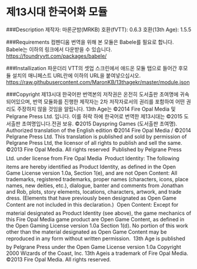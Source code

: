 # 제13시대 한국어화 모듈

###Description
제작자: 마론군밤(MRKB)
호환(fVTT): 0.6.3
호환(13th Age): 1.5.5

###Requirements
컴펜디움 번역을 위해 본 모듈은 Babele를 필요로 합니다. Babele는 이하의 링크에서 다운받을 수 있습니다.
https://foundryvtt.com/packages/babele/

###Installization
파운더리 VTT의 셋업 스크린에서 애드온 모듈 탭으로 들어간 후모듈 설치의 매니페스트 URL란에 이하의 URL을 붙여넣으십시오.
https://raw.githubusercontent.com/MaronKB/13thagekr/master/module.json

###Copyright
제13시대 한국어판 번역본의 저작권은 온전히 도서출판 초여명에 귀속되어있으며, 번역 모듈화를 진행한 제작자는 2차 저작자로서의 권리를 포함하여 어떤 권리도 주장하지 않을 것임을 알립니다.
13th Age는 ©2014 Fire Opal Media 및 Pelgrane Press Ltd. 입니다. 이를 허락 하에 한국어로 번역한 제13시대는 ©2015 도서출판 초여명입니다.전권 보유.
©2015 Dayspring Games (도서출판 초여명). Authorized translation of the 
English edition ©2014 Fire Opal Media / ©2014 Pelgrane Press Ltd. This 
translation is published and sold by permission of Pelgrane Press Ltd, the licensor of all rights to publish and sell the same.
©2013 Fire Opal Media. All rights reserved  Published by Pelgrane Press Ltd. under license from Fire Opal Media  Product Identity: The following items are hereby identified as Product Identity, as defined in the Open Game License version 1.0a, Section 1(e), and are not Open Content: All trademarks, registered trademarks, proper names (characters, icons, place names, new deities, etc.), dialogue, banter and comments from Jonathan and Rob, plots, story elements, locations, characters, artwork, and trade dress. (Elements that have previously been designated as Open Game Content are not included in this declaration.)  Open Content: Except for material designated as Product Identity (see above), the game mechanics of this Fire Opal Media game product are Open Game Content, as defined in the Open Gaming License version 1.0a Section 1(d). No portion of this work other than the material designated as Open Game Content may be reproduced in any form without written permission.  13th Age is published by Pelgrane Press under the Open Game License version 1.0a Copyright 2000 Wizards of the Coast, Inc. 13th Ageis a trademark of Fire Opal Media. ©2013 Fire Opal Media. All rights reserved.